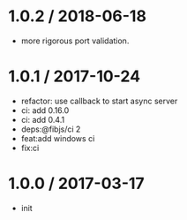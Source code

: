 
1.0.2 / 2018-06-18
==================

  * more rigorous port validation.

1.0.1 / 2017-10-24
==================

  * refactor: use callback to start async server
  * ci: add 0.16.0
  * ci: add 0.4.1
  * deps:@fibjs/ci 2
  * feat:add windows ci
  * fix:ci

1.0.0 / 2017-03-17
==================

  * init
